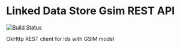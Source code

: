 # Linked Data Store Gsim REST API

[![Build Status](https://drone.prod-bip-ci.ssb.no/api/badges/statisticsnorway/lds-gsim-okhttp/status.svg?ref=refs/heads/develop)](https://drone.prod-bip-ci.ssb.no/statisticsnorway/lds-gsim-okhttp)

OkHttp REST client for lds with GSIM model
